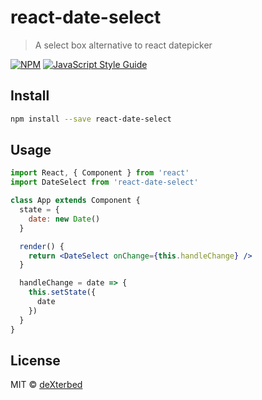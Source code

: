 # react-date-select

> A select box alternative to react datepicker

[![NPM](https://img.shields.io/npm/v/react-date-select.svg)](https://www.npmjs.com/package/react-date-select) [![JavaScript Style Guide](https://img.shields.io/badge/code_style-standard-brightgreen.svg)](https://standardjs.com)

## Install

```bash
npm install --save react-date-select
```

## Usage

```jsx
import React, { Component } from 'react'
import DateSelect from 'react-date-select'

class App extends Component {
  state = {
    date: new Date()
  }

  render() {
    return <DateSelect onChange={this.handleChange} />
  }

  handleChange = date => {
    this.setState({
      date
    })
  }
}
```

## License

MIT © [deXterbed](https://github.com/deXterbed)
